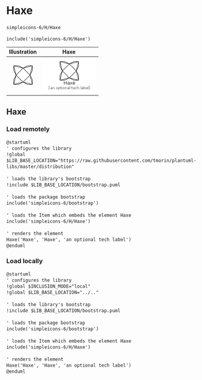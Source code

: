 # Haxe


```text
simpleicons-6/H/Haxe
```

```text
include('simpleicons-6/H/Haxe')
```



| Illustration | Haxe |
| :---: | :---: |
| ![illustration for Illustration](../../simpleicons-6/H/Haxe.png) | ![illustration for Haxe](../../simpleicons-6/H/Haxe.Local.png) |




## Haxe

### Load remotely
```plantuml
@startuml
' configures the library
!global $LIB_BASE_LOCATION="https://raw.githubusercontent.com/tmorin/plantuml-libs/master/distribution"

' loads the library's bootstrap
!include $LIB_BASE_LOCATION/bootstrap.puml

' loads the package bootstrap
include('simpleicons-6/bootstrap')

' loads the Item which embeds the element Haxe
include('simpleicons-6/H/Haxe')

' renders the element
Haxe('Haxe', 'Haxe', 'an optional tech label')
@enduml
```

### Load locally
```plantuml
@startuml
' configures the library
!global $INCLUSION_MODE="local"
!global $LIB_BASE_LOCATION="../.."

' loads the library's bootstrap
!include $LIB_BASE_LOCATION/bootstrap.puml

' loads the package bootstrap
include('simpleicons-6/bootstrap')

' loads the Item which embeds the element Haxe
include('simpleicons-6/H/Haxe')

' renders the element
Haxe('Haxe', 'Haxe', 'an optional tech label')
@enduml
```

